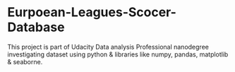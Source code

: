 # Eurpoean-Leagues-Scocer-Database
This project is part of Udacity Data analysis Professional nanodegree investigating dataset using python & libraries like numpy, pandas, matplotlib & seaborne.

